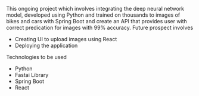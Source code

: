 This ongoing project which involves integrating the deep neural network model, developed using Python and trained on thousands to images of bikes and cars with Spring Boot and create an API that provides user with correct predication for images with 99% accuracy. 
Future prospect involves 
- Creating UI to upload images using React
- Deploying the application

Technologies to be used
- Python
- Fastai Library
- Spring Boot
- React
